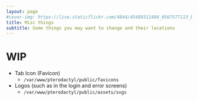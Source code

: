 ```yaml
---
layout: page
#cover-img: https://live.staticflickr.com/4844/45489311404_0567577113_b.jpg
title: Misc things
subtitle: Some things you may want to change and their locations
--- 
```

# WIP
* Tab Icon (Favicon)
  * `/var/www/pterodactyl/public/favicons`
* Logos (such as in the login and error screens)
  * `/var/www/pterodactyl/public/assets/svgs`
